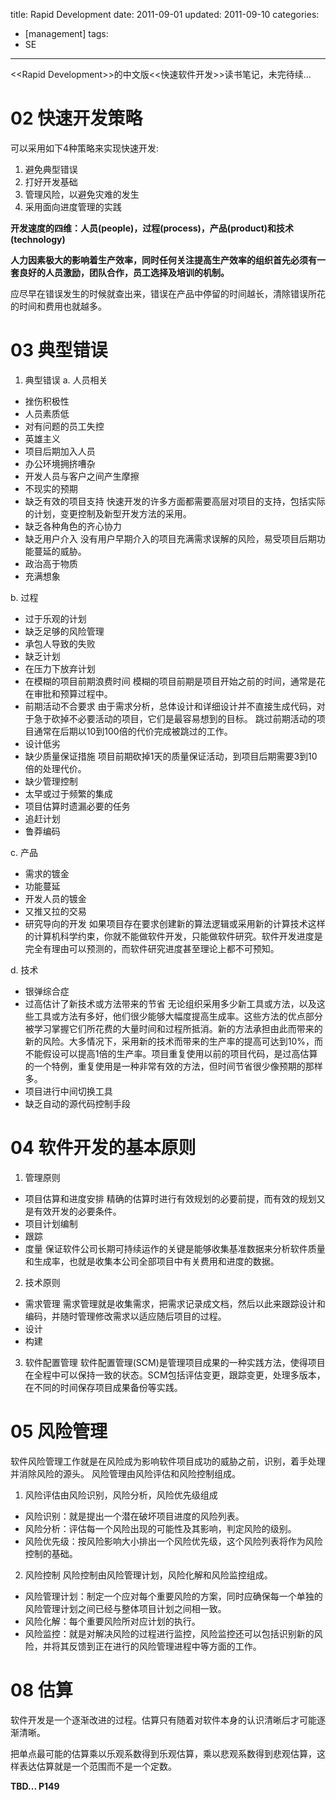 title: Rapid Development
date: 2011-09-01
updated: 2011-09-10
categories: 
- [management]
tags: 
- SE
---

&lt;&lt;Rapid Development&gt;&gt;的中文版&lt;&lt;快速软件开发&gt;&gt;读书笔记，未完待续...<!--more-->

# 02 快速开发策略

可以采用如下4种策略来实现快速开发:
1. 避免典型错误
2. 打好开发基础
3. 管理风险，以避免灾难的发生
4. 采用面向进度管理的实践

**开发速度的四维：人员(people)，过程(process)，产品(product)和技术(technology)**

**人力因素极大的影响着生产效率，同时任何关注提高生产效率的组织首先必须有一套良好的人员激励，团队合作，员工选择及培训的机制。**

应尽早在错误发生的时候就查出来，错误在产品中停留的时间越长，清除错误所花的时间和费用也就越多。

# 03 典型错误

1. 典型错误
a. 人员相关
- 挫伤积极性
- 人员素质低
- 对有问题的员工失控
- 英雄主义
- 项目后期加入人员
- 办公环境拥挤嘈杂
- 开发人员与客户之间产生摩擦
- 不现实的预期
- 缺乏有效的项目支持
快速开发的许多方面都需要高层对项目的支持，包括实际的计划，变更控制及新型开发方法的采用。
- 缺乏各种角色的齐心协力
- 缺乏用户介入
没有用户早期介入的项目充满需求误解的风险，易受项目后期功能蔓延的威胁。
- 政治高于物质
- 充满想象

b. 过程
- 过于乐观的计划
- 缺乏足够的风险管理
- 承包人导致的失败
- 缺乏计划
- 在压力下放弃计划
- 在模糊的项目前期浪费时间
模糊的项目前期是项目开始之前的时间，通常是花在审批和预算过程中。
- 前期活动不合要求
由于需求分析，总体设计和详细设计并不直接生成代码，对于急于砍掉不必要活动的项目，它们是最容易想到的目标。
跳过前期活动的项目通常在后期以10到100倍的代价完成被跳过的工作。
- 设计低劣
- 缺少质量保证措施
项目前期砍掉1天的质量保证活动，到项目后期需要3到10倍的处理代价。
- 缺少管理控制
- 太早或过于频繁的集成
- 项目估算时遗漏必要的任务
- 追赶计划
- 鲁莽编码

c. 产品
- 需求的镀金
- 功能蔓延
- 开发人员的镀金
- 又推又拉的交易
- 研究导向的开发
如果项目存在要求创建新的算法逻辑或采用新的计算技术这样的计算机科学约束，你就不能做软件开发，只能做软件研究。软件开发进度是完全有理由可以预测的，而软件研究进度甚至理论上都不可预知。

d. 技术
- 银弹综合症
- 过高估计了新技术或方法带来的节省
无论组织采用多少新工具或方法，以及这些工具或方法有多好，他们很少能够大幅度提高生成率。这些方法的优点部分被学习掌握它们所花费的大量时间和过程所抵消。新的方法承担由此而带来的新的风险。大多情况下，采用新的技术而带来的生产率的提高可达到10%，而不能假设可以提高1倍的生产率。项目重复使用以前的项目代码，是过高估算的一个特例，重复使用是一种非常有效的方法，但时间节省很少像预期的那样多。
- 项目进行中间切换工具
- 缺乏自动的源代码控制手段

# 04 软件开发的基本原则
1. 管理原则
- 项目估算和进度安排
精确的估算时进行有效规划的必要前提，而有效的规划又是有效开发的必要条件。
- 项目计划编制
- 跟踪
- 度量
保证软件公司长期可持续运作的关键是能够收集基准数据来分析软件质量和生成率，也就是收集本公司全部项目中有关费用和进度的数据。

2. 技术原则
- 需求管理
需求管理就是收集需求，把需求记录成文档，然后以此来跟踪设计和编码，并随时管理修改需求以适应随后项目的过程。
- 设计
- 构建

3. 软件配置管理
软件配置管理(SCM)是管理项目成果的一种实践方法，使得项目在全程中可以保持一致的状态。SCM包括评估变更，跟踪变更，处理多版本，在不同的时间保存项目成果备份等实践。

# 05 风险管理
软件风险管理工作就是在风险成为影响软件项目成功的威胁之前，识别，着手处理并消除风险的源头。
风险管理由风险评估和风险控制组成。
1. 风险评估由风险识别，风险分析，风险优先级组成
- 风险识别：就是提出一个潜在破坏项目进度的风险列表。
- 风险分析：评估每一个风险出现的可能性及其影响，判定风险的级别。
- 风险优先级：按风险影响大小排出一个风险优先级，这个风险列表将作为风险控制的基础。
2. 风险控制
风险控制由风险管理计划，风险化解和风险监控组成。
- 风险管理计划：制定一个应对每个重要风险的方案，同时应确保每一个单独的风险管理计划之间已经与整体项目计划之间相一致。
- 风险化解：每个重要风险所对应计划的执行。
- 风险监控：就是对解决风险的过程进行监控，风险监控还可以包括识别新的风险，并将其反馈到正在进行的风险管理进程中等方面的工作。

# 08 估算
软件开发是一个逐渐改进的过程。估算只有随着对软件本身的认识清晰后才可能逐渐清晰。

把单点最可能的估算乘以乐观系数得到乐观估算，乘以悲观系数得到悲观估算，这样表达估算就是一个范围而不是一个定数。

**TBD... P149**
